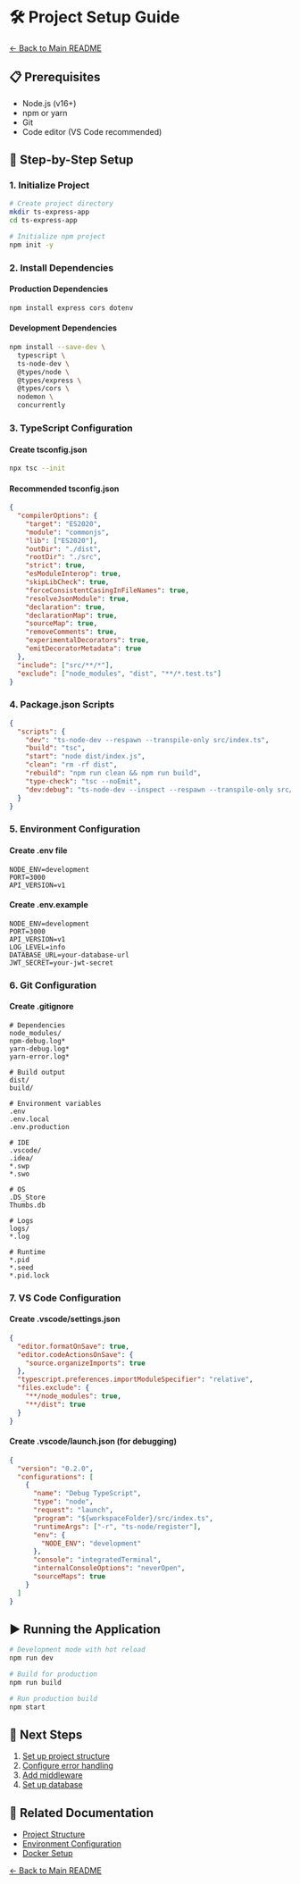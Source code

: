# 🛠️ Project Setup Guide

[← Back to Main README](../README.md)

## 📋 Prerequisites

- Node.js (v16+)
- npm or yarn
- Git
- Code editor (VS Code recommended)

## 🚀 Step-by-Step Setup

### 1. Initialize Project
```bash
# Create project directory
mkdir ts-express-app
cd ts-express-app

# Initialize npm project
npm init -y
```

### 2. Install Dependencies

#### Production Dependencies
```bash
npm install express cors dotenv
```

#### Development Dependencies
```bash
npm install --save-dev \
  typescript \
  ts-node-dev \
  @types/node \
  @types/express \
  @types/cors \
  nodemon \
  concurrently
```

### 3. TypeScript Configuration

#### Create tsconfig.json
```bash
npx tsc --init
```

#### Recommended tsconfig.json
```json
{
  "compilerOptions": {
    "target": "ES2020",
    "module": "commonjs",
    "lib": ["ES2020"],
    "outDir": "./dist",
    "rootDir": "./src",
    "strict": true,
    "esModuleInterop": true,
    "skipLibCheck": true,
    "forceConsistentCasingInFileNames": true,
    "resolveJsonModule": true,
    "declaration": true,
    "declarationMap": true,
    "sourceMap": true,
    "removeComments": true,
    "experimentalDecorators": true,
    "emitDecoratorMetadata": true
  },
  "include": ["src/**/*"],
  "exclude": ["node_modules", "dist", "**/*.test.ts"]
}
```

### 4. Package.json Scripts

```json
{
  "scripts": {
    "dev": "ts-node-dev --respawn --transpile-only src/index.ts",
    "build": "tsc",
    "start": "node dist/index.js",
    "clean": "rm -rf dist",
    "rebuild": "npm run clean && npm run build",
    "type-check": "tsc --noEmit",
    "dev:debug": "ts-node-dev --inspect --respawn --transpile-only src/index.ts"
  }
}
```

### 5. Environment Configuration

#### Create .env file
```env
NODE_ENV=development
PORT=3000
API_VERSION=v1
```

#### Create .env.example
```env
NODE_ENV=development
PORT=3000
API_VERSION=v1
LOG_LEVEL=info
DATABASE_URL=your-database-url
JWT_SECRET=your-jwt-secret
```

### 6. Git Configuration

#### Create .gitignore
```gitignore
# Dependencies
node_modules/
npm-debug.log*
yarn-debug.log*
yarn-error.log*

# Build output
dist/
build/

# Environment variables
.env
.env.local
.env.production

# IDE
.vscode/
.idea/
*.swp
*.swo

# OS
.DS_Store
Thumbs.db

# Logs
logs/
*.log

# Runtime
*.pid
*.seed
*.pid.lock
```

### 7. VS Code Configuration

#### Create .vscode/settings.json
```json
{
  "editor.formatOnSave": true,
  "editor.codeActionsOnSave": {
    "source.organizeImports": true
  },
  "typescript.preferences.importModuleSpecifier": "relative",
  "files.exclude": {
    "**/node_modules": true,
    "**/dist": true
  }
}
```

#### Create .vscode/launch.json (for debugging)
```json
{
  "version": "0.2.0",
  "configurations": [
    {
      "name": "Debug TypeScript",
      "type": "node",
      "request": "launch",
      "program": "${workspaceFolder}/src/index.ts",
      "runtimeArgs": ["-r", "ts-node/register"],
      "env": {
        "NODE_ENV": "development"
      },
      "console": "integratedTerminal",
      "internalConsoleOptions": "neverOpen",
      "sourceMaps": true
    }
  ]
}
```

## ▶️ Running the Application

```bash
# Development mode with hot reload
npm run dev

# Build for production
npm run build

# Run production build
npm start

```

## 📁 Next Steps

1. [Set up project structure](./structure.md)
2. [Configure error handling](./error-handling.md)
3. [Add middleware](./middleware.md)
4. [Set up database](./database.md)

## 🔗 Related Documentation

- [Project Structure](./structure.md)
- [Environment Configuration](./environment.md)
- [Docker Setup](./docker.md)

[← Back to Main README](../README.md)
